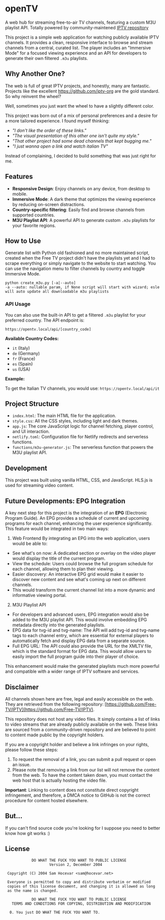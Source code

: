 # openTV

A web hub for streaming free-to-air TV channels, featuring a custom M3U playlist API. Totally powered by community-maintened [IPTV repository](https://github.com/Free-TV/IPTV)

This project is a simple web application for watching publicly available IPTV channels. It provides a clean, responsive interface to browse and stream channels from a central, curated list. The player includes an "Immersive Mode" for a focused viewing experience and an API for developers to generate their own filtered `.m3u` playlists.

## Why Another One? 
The web is full of great IPTV projects, and honestly, many are fantastic. Projects like the excellent https://github.com/iptv-org are the gold standard. So why reinvent the wheel?

Well, sometimes you just want the wheel to have a slightly different color.

This project was born out of a mix of personal preferences and a desire for a more tailored experience. I found myself thinking:

- *"I don't like the order of these links."*
- *"The visual presentation of this other one isn't quite my style."*
- *"That other project had some dead channels that kept bugging me."*
- *"I just wanna open a link and watch italian TV"*

Instead of complaining, I decided to build something that was just right for me.

## Features

- **Responsive Design**: Enjoy channels on any device, from desktop to mobile.
- **Immersive Mode**: A dark theme that optimizes the viewing experience by reducing on-screen distractions.
- **Country-specific filtering**: Easily find and browse channels from supported countries.
- **M3U Playlist API**: A powerful API to generate custom `.m3u` playlists for your favorite regions.

## How to Use

Generate list with Python old fashioned and no more maintained script, created when the Free TV project didn't have the playlists yet and I had to scrape everything or simply navigate to the website to start watching. You can use the navigation menu to filter channels by country and toggle Immersive Mode.

```
python create_m3u.py [-a|--auto]
-a --auto: nullable param, if None script will start with wizard; esle will auto update all downloadable m3u playlists
```

### API Usage

You can also use the built-in API to get a filtered `.m3u` playlist for your preferred country. The API endpoint is:

`https://opentv.local/api/[country_code]`

**Available Country Codes:**

- `it` (Italy)
- `de` (Germany)
- `fr` (France)
- `es` (Spain)
- `us` (USA)

**Example:**

To get the Italian TV channels, you would use:
`https://opentv.local/api/it`

## Project Structure

- `index.html`: The main HTML file for the application.
- `style.css`: All the CSS styles, including light and dark themes.
- `app.js`: The core JavaScript logic for channel fetching, player control, and UI interaction.
- `netlify.toml`: Configuration file for Netlify redirects and serverless functions.
- `functions/m3u-generator.js`: The serverless function that powers the M3U playlist API.

## Development

This project was built using vanilla HTML, CSS, and JavaScript. HLS.js is used for streaming video content.

## Future Developments: EPG Integration

A key next step for this project is the integration of an **EPG** (Electronic Program Guide). An EPG provides a schedule of current and upcoming programs for each channel, enhancing the user experience significantly. This feature would be integrated in two main ways:

1. Web Frontend
By integrating an EPG into the web application, users would be able to:
* See what's on now: A dedicated section or overlay on the video player would display the title of the current program.
* View the schedule: Users could browse the full program schedule for each channel, allowing them to plan their viewing.
* Easier discovery: An interactive EPG grid would make it easier to discover new content and see what's coming up next on different channels.
* This would transform the current channel list into a more dynamic and informative viewing portal.

2. M3U Playlist API
* For developers and advanced users, EPG integration would also be added to the M3U playlist API. This would involve embedding EPG metadata directly into the generated playlists.
* EPG data for tvg-id and tvg-name: The API will add tvg-id and tvg-name tags to each channel entry, which are essential for external players to automatically fetch and display EPG data from a separate source.
* Full EPG URL: The API could also provide the URL for the XMLTV file, which is the standard format for EPG data. This would allow users to easily import the full program guide into their player of choice.

This enhancement would make the generated playlists much more powerful and compatible with a wider range of IPTV software and services.

## Disclaimer

All channels shown here are free, legal and easily accessible on the web. They are retrieved from the following repository: [https://github.com/Free-TV/IPTV](https://github.com/Free-TV/IPTV).

This repository does not host any video files. It simply contains a list of links to video streams that are already publicly available on the web. These links are sourced from a community-driven repository and are believed to point to content made public by the copyright holders.

If you are a copyright holder and believe a link infringes on your rights, please follow these steps:

1. To request the removal of a link, you can submit a pull request or open an issue.
2. Please note that removing a link from our list will not remove the content from the web. To have the content taken down, you must contact the web host that is actually hosting the video file.

**Important**: Linking to content does not constitute direct copyright infringement, and therefore, a DMCA notice to GitHub is not the correct procedure for content hosted elsewhere.

## But...

If you can't find source code you're looking for I suppose you need to better know how git works :)

## License

```
            DO WHAT THE FUCK YOU WANT TO PUBLIC LICENSE
                    Version 2, December 2004

 Copyright (C) 2004 Sam Hocevar <sam@hocevar.net>

 Everyone is permitted to copy and distribute verbatim or modified
 copies of this license document, and changing it is allowed as long
 as the name is changed.

            DO WHAT THE FUCK YOU WANT TO PUBLIC LICENSE
   TERMS AND CONDITIONS FOR COPYING, DISTRIBUTION AND MODIFICATION

  0. You just DO WHAT THE FUCK YOU WANT TO.
```
